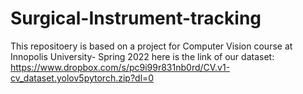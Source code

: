 # Surgical-Instrument-tracking
This repositoery is based on a project for Computer Vision course at Innopolis University- Spring 2022 
here is the link of our dataset: https://www.dropbox.com/s/pc9i99r831nb0rd/CV.v1-cv_dataset.yolov5pytorch.zip?dl=0

